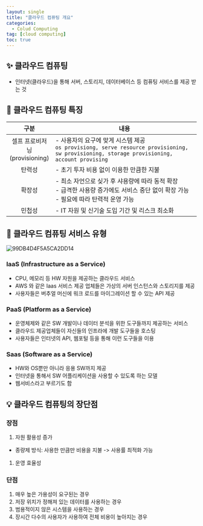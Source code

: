 ```yaml
---
layout: single
title: "클라우드 컴퓨팅 개요"
categories:
  - Colud Computing
tag: [cloud computing]
toc: true
---
```

## ✨ 클라우드 컴퓨팅
- 인터넷(클라우드)을 통해 서버, 스토리지, 데이터베이스 등 컴퓨팅 서비스를 제공 받는 것

## 📑 클라우드 컴퓨팅 특징

|구분|내용|
|:---:|---|
| 셀프 프로비저닝<br/>(provisioning)|- 사용자의 요구에 맞게 시스템 제공<br/>`os provisiong, serve resource provisioning, sw provisioning, storage provisioning, account provising`|
| 탄력성 |- 초기 투자 비용 없이 이용한 만큼한 지불|
| 확장성 |- 최소 자언으로 싲가 후 샤용량에 따라 동적 확장 <br/>- 급격한 사용량 증가에도 서비스 중단 없이 확장 가능<br/>- 필요에 따라 탄력적 운영 가능|
| 민첩성 |- IT 자원 및 신기술 도입 기간 및 리스크 최소화|

## 🔮 클라우드 컴퓨팅 서비스 유형
![99DB4D4F5A5CA2DD14](https://user-images.githubusercontent.com/70616579/161065812-1e6afce6-247b-4aad-9f7d-9b81dc99bcd4.png)
### IaaS (Infrastructure as a Service)
- CPU, 메모리 등 HW 자원을 제공하는 클라우드 서비스
- AWS 와 같은 Iaas 서비스 제공 업체들은 가상의 서버 인스턴스와 스토리지를 제공
- 사용자들은 버추얼 머신에 워크 로드를 마이그레이션 할 수 있는 API 제공

### PaaS (Platform as a Service)
- 운영체제와 같은 SW 개발이나 데이터 분석을 위한 도구들까지 제공하는 서비스
- 클라우드 제공업체들이 자신들의 인프라에 개발 도구들을 호스팅
- 사용자들은 인터넷의 API, 웹포털 등을 통해 이런 도구들을 이용

### Saas (Software as a Service)
- HW와 OS뿐만 아니라 응용 SW까지 제공
- 인터넷을 통해서 SW 어플리케이션을 사용할 수 있도록 하는 모델
- 웹서비스라고 부르기도 함

## 💡 클라우드 컴퓨팅의 장단점
### 장점
1. 자원 활용성 증가
  - 종량제 방식: 사용한 만큼만 비용을 지불 -> 사용률 최적화 가능
1. 운영 효율성

### 단점
1. 매우 높은 가용성이 요구된는 경우
1. 저장 위치가 정해져 있는 데이터를 사용하는 경우
1. 범용적이지 않은 시스템을 사용하는 경우
1. 장시간 다수의 사용자가 사용하여 전체 비용이 높아지는 경우
